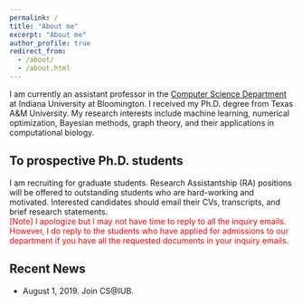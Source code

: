 ```yaml
---
permalink: /
title: "About me"
excerpt: "About me"
author_profile: true
redirect_from: 
  - /about/
  - /about.html
---
```


I am currently an assistant professor in the [Computer Science Department](https://cs.indiana.edu/) at Indiana University at Bloomington. I received my Ph.D. degree from Texas A&M University. My research interests include machine learning, numerical optimization, Bayesian methods, graph theory, and their applications in computational biology. 

## To prospective Ph.D. students
I am recruiting for graduate students. Research Assistantship (RA) positions will be offered to outstanding students who are hard-working and motivated. Interested candidates should email their CVs, transcripts, and brief research statements.  
<span style="color:red">[Note] I apologize but I may not have time to reply to all the inquiry emails. However, I do reply to the students who have applied for admissions to our department if you have all the requested documents in your inquiry emails.</span>


## Recent News
- August 1, 2019. Join CS@IUB.

